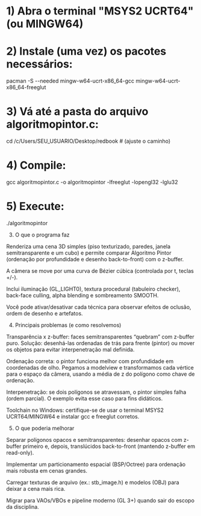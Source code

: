 # 1) Abra o terminal "MSYS2 UCRT64" (ou MINGW64)
# 2) Instale (uma vez) os pacotes necessários:
pacman -S --needed mingw-w64-ucrt-x86_64-gcc mingw-w64-ucrt-x86_64-freeglut

# 3) Vá até a pasta do arquivo algoritmopintor.c:
cd /c/Users/SEU_USUARIO/Desktop/redbook   # (ajuste o caminho)

# 4) Compile:
gcc algoritmopintor.c -o algoritmopintor -lfreeglut -lopengl32 -lglu32

# 5) Execute:
./algoritmopintor


3) O que o programa faz 

Renderiza uma cena 3D simples (piso texturizado, paredes, janela semitransparente e um cubo) e permite comparar Algoritmo Pintor (ordenação por profundidade e desenho back-to-front) com o z-buffer.

A câmera se move por uma curva de Bézier cúbica (controlada por t, teclas +/-).

Inclui iluminação (GL_LIGHT0), textura procedural (tabuleiro checker), back-face culling, alpha blending e sombreamento SMOOTH.

Você pode ativar/desativar cada técnica para observar efeitos de oclusão, ordem de desenho e artefatos.


4) Principais problemas (e como resolvemos)

Transparência x z-buffer: faces semitransparentes “quebram” com z-buffer puro. Solução: desenhá-las ordenadas de trás para frente (pintor) ou mover os objetos para evitar interpenetração mal definida.

Ordenação correta: o pintor funciona melhor com profundidade em coordenadas de olho. Pegamos a modelview e transformamos cada vértice para o espaço da câmera, usando a média de z do polígono como chave de ordenação.

Interpenetração: se dois polígonos se atravessam, o pintor simples falha (ordem parcial). O exemplo evita esse caso para fins didáticos.

Toolchain no Windows: certifique-se de usar o terminal MSYS2 UCRT64/MINGW64 e instalar gcc e freeglut corretos.


5) O que poderia melhorar

Separar polígonos opacos e semitransparentes: desenhar opacos com z-buffer primeiro e, depois, translúcidos back-to-front (mantendo z-buffer em read-only).

Implementar um particionamento espacial (BSP/Octree) para ordenação mais robusta em cenas grandes.

Carregar texturas de arquivo (ex.: stb_image.h) e modelos (OBJ) para deixar a cena mais rica.

Migrar para VAOs/VBOs e pipeline moderno (GL 3+) quando sair do escopo da disciplina.
